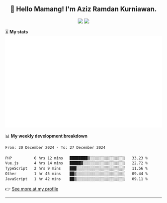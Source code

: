 <h2 align="center">👋 Hello Mamang! I'm Aziz Ramdan Kurniawan.</h2>  
<p align="center">
  <img src="https://komarev.com/ghpvc/?username=azizramdan">
  <img src="https://wakatime.com/badge/user/90056fa0-4c31-4eca-954e-2a3ac05896f9.svg">
</p>
    
⏳ **My stats**  
![](https://raw.githubusercontent.com/azizramdan/github-stats/master/generated/overview.svg#gh-dark-mode-only)

📊 **My weekly development breakdown**
<!--START_SECTION:waka-->

```txt
From: 20 December 2024 - To: 27 December 2024

PHP          6 hrs 12 mins   ████████▒░░░░░░░░░░░░░░░░   33.23 %
Vue.js       4 hrs 14 mins   █████▓░░░░░░░░░░░░░░░░░░░   22.72 %
TypeScript   2 hrs 9 mins    ███░░░░░░░░░░░░░░░░░░░░░░   11.56 %
Other        1 hr 45 mins    ██▒░░░░░░░░░░░░░░░░░░░░░░   09.44 %
JavaScript   1 hr 42 mins    ██▒░░░░░░░░░░░░░░░░░░░░░░   09.11 %
```

<!--END_SECTION:waka-->
👉 [See more at my profile](https://wakatime.com/@azizramdan)
***
